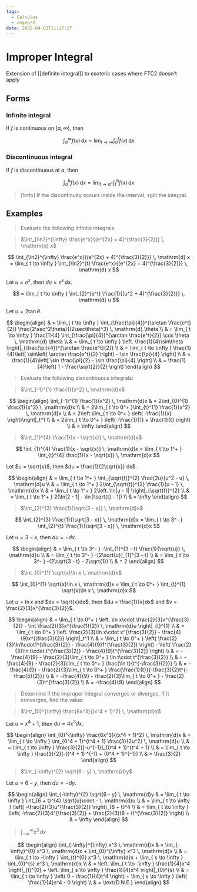 ```yaml
---
tags:
  - Calculus
  - cegep/2
date: 2025-04-03T11:17:27
---
```


# Improper Integral

Extension of [[definite integral]] to esoteric cases where FTC2 doesn't apply

## Forms

### Infinite integral

If $f$ is continuous on $[a, \infty)$, then

$$
\int_{a}^{\infty} f(x) \, \mathrm{d}x = \lim_{ t \to \infty } \int_{a}^{t} f(x) \, \mathrm{d}x
$$

### Discontinuous integral

If $f$ is discontinuous at $a$, then

$$
\int_{a}^{b} f(x) \, \mathrm{d}x = \lim_{ t \to a^+ } \int_{t}^{b} f(x) \, \mathrm{d}x
$$

> [!info] If the discontinuity occurs inside the interval, split the integral.

## Examples

> Evaluate the following infinite integrals:

> $\int_{\ln2}^{\infty} \frac{e^x}{(e^{2x} + 4)^{\frac{3}{2}}} \, \mathrm{d} x$

$$
\int_{\ln2}^{\infty} \frac{e^x}{(e^{2x} + 4)^{\frac{3}{2}}} \, \mathrm{d} x = \lim_{ t \to \infty } \int_{\ln2}^{t} \frac{e^x}{(e^{2x} + 4)^{\frac{3}{2}}} \, \mathrm{d} x
$$

Let $u = e^x$, then $du = e^x \, dx$.

$$
= \lim_{ t \to \infty } \int_{2}^{e^t} \frac{1}{(u^2 + 4)^{\frac{3}{2}}} \, \mathrm{d} u
$$

Let $u = 2\tan \theta$.

$$
\begin{align}
 & = \lim_{ t \to \infty } \int_{\frac{\pi}{4}}^{\arctan \frac{e^t}{2}} \frac{2\sec^2\theta}{(2\sec\theta)^3} \, \mathrm{d} \theta \\
 & = \lim_{ t \to \infty } \frac{1}{4} \int_{\frac{\pi}{4}}^{\arctan \frac{e^t}{2}} \cos \theta \, \mathrm{d} \theta \\
 & = \lim_{ t \to \infty } \left. \frac{1}{4}\sin\theta \right|_{\frac{\pi}{4}}^{\arctan \frac{e^t}{2}} \\
 & = \lim_{ t \to \infty } \frac{1}{4}\left[ \sin\left( \arctan \frac{e^t}{2} \right) - \sin \frac{\pi}{4} \right] \\
 & = \frac{1}{4}\left[ \sin \frac{\pi}{2} - \sin \frac{\pi}{4} \right] \\
 & = \frac{1}{4}\left( 1 - \frac{\sqrt{2}}{2} \right)
\end{align}
$$

> Evaluate the following discontinuous integrals:

> $\int_{-1}^{1} \frac{1}{x^2} \, \mathrm{d}x$

$$
\begin{align}
\int_{-1}^{1} \frac{1}{x^2} \, \mathrm{d}x & = 2\int_{0}^{1} \frac{1}{x^2} \, \mathrm{d}x \\
 & = 2\lim_{ t \to 0^+ }\int_{t}^{1} \frac{1}{x^2} \, \mathrm{d}x \\
 & = 2\left.\lim_{ t \to 0^+ } \left( -\frac{1}{x} \right)\right|_t^1 \\
 & = 2\lim_{ t \to 0^+ } \left( -\frac{1}{1} + \frac{1}{t} \right) \\
 & = \infty
\end{align}
$$

> $\int_{1}^{4} \frac{1}{x - \sqrt{x}} \, \mathrm{d}x$

$$
\int_{1}^{4} \frac{1}{x - \sqrt{x}} \, \mathrm{d}x = \lim_{ t \to 1^+ } \int_{t}^{4} \frac{1}{x - \sqrt{x}} \, \mathrm{d}x
$$

Let $u = \sqrt{x}$, then $du = \frac{1}{2\sqrt{x}} dx$.

$$
\begin{align}
 & = \lim_{ t \to 1^+ } \int_{\sqrt{t}}^{2} \frac{2u}{u^2 - u} \, \mathrm{d}u \\
 & = \lim_{ t \to 1^+ } 2\int_{\sqrt{t}}^{2} \frac{1}{u - 1} \, \mathrm{d}x \\
 & = \lim_{ t \to 1^+ } 2\left. \ln|u - 1| \right|_{\sqrt{t}}^{2} \\
 & = \lim_{ t \to 1^+ } 2(\ln|2 - 1| - \ln |\sqrt{t} - 1|) \\
 & = \infty
\end{align}
$$

> $\int_{2}^{3} \frac{1}{\sqrt{3 - x}} \, \mathrm{d}x$

$$
\int_{2}^{3} \frac{1}{\sqrt{3 - x}} \, \mathrm{d}x = \lim_{ t \to 3^- } \int_{2}^{t} \frac{1}{\sqrt{3 - x}} \, \mathrm{d}x
$$

Let $u = 3 - x$, then $du = -dx$.

$$
\begin{align}
 & = \lim_{ t \to 3^- } -\int_{1}^{3 - t} \frac{1}{\sqrt{u}} \, \mathrm{d}u \\
 & = \lim_{ t \to 3^- } -[2\sqrt{u}]_{1}^{3 - t} \\
 & = \lim_{ t \to 3^- } -(2\sqrt{3 - t} - 2\sqrt{1}) \\
 & = 2
\end{align}
$$

> $\int_{0}^{1} \sqrt{x}\ln x \, \mathrm{d}x$

$$
\int_{0}^{1} \sqrt{x}\ln x \, \mathrm{d}x = \lim_{ t \to 0^+ } \int_{t}^{1} \sqrt{x}\ln x \, \mathrm{d}x
$$

Let $u = \ln x$ and $dv = \sqrt{x}dx$,
then $du = \frac{1}{x}dx$ and $v = \frac{2}{3}x^{\frac{3}{2}}$.

$$
\begin{align}
 & = \lim_{ t \to 0^+ } \left. \ln x\cdot \frac{2}{3}x^{\frac{3}{2}} - \int \frac{2}{3}x^{\frac{1}{2}} \, \mathrm{d}u \right|_{t}^{1} \\
 & = \lim_{ t \to 0^+ } \left. \frac{2}{3}\ln x\cdot x^{\frac{3}{2}} - \frac{4}{9}x^{\frac{3}{2}} \right|_t^1 \\
 & = \lim_{ t \to 0^+ } \left( \frac{2}{3}\ln1\cdot1^{\frac{3}{2}} - \frac{4}{9}1^{\frac{3}{2}} \right) - \left( \frac{2}{3}\ln t\cdot t^{\frac{3}{2}} - \frac{4}{9}t^{\frac{3}{2}} \right) \\
 & = -\frac{4}{9} - \frac{2}{3}\lim_{ t \to 0^+ } \ln t\cdot t^{\frac{3}{2}} \\
 & = -\frac{4}{9} - \frac{2}{3}\lim_{ t \to 0^+ } \frac{\ln t}{t^{-\frac{3}{2}}} \\
 & = -\frac{4}{9} - \frac{2}{3}\lim_{ t \to 0^+ } \frac{\frac{1}{t}}{-\frac{3}{2}t^{-\frac{5}{2}}} \\
 & = -\frac{4}{9} - \frac{2}{3}\lim_{ t \to 0^+ } - \frac{2}{3}t^{\frac{3}{2}} \\
 & = -\frac{4}{9}
\end{align}
$$

> Determine if the improper integral converges or diverges. If it converges, find the value:

> $\int_{0}^{\infty} \frac{6x^3}{(x^4 + 1)^2} \, \mathrm{d}x$

Let $u = x^4 + 1$, then $du = 4x^3dx$.

$$
\begin{align}
\int_{0}^{\infty} \frac{6x^3}{(x^4 + 1)^2} \, \mathrm{d}x & = \lim_{ t \to \infty } \int_{0^4 + 1}^{t^4 + 1} \frac{3}{2u^2} \, \mathrm{d}u \\
 & = \lim_{ t \to \infty } \frac{3}{2}[-u^{-1}]_{0^4 + 1}^{t^4 + 1} \\
 & = \lim_{ t \to \infty } \frac{3}{2}(-(t^4 + 1) ^{-1} + (0^4 + 1)^{-1}) \\
 & = \frac{3}{2}
\end{align}
$$

> $\int_{-\infty}^{2} \sqrt{6 - y} \, \mathrm{d}y$

Let $u = 6 - y$, then $du = -dy$.

$$
\begin{align}
\int_{-\infty}^{2} \sqrt{6 - y} \, \mathrm{d}y & = \lim_{ t \to \infty } \int_{6 + t}^{4} \sqrt{u}\cdot - \, \mathrm{d}u \\
 & = \lim_{ t \to \infty } \left[ -\frac{2}{3}u^{\frac{3}{2}} \right]_{6 + t}^4 \\
 & = \lim_{ t \to \infty } \left( -\frac{2}{3}4^{\frac{3}{2}} + \frac{2}{3}(6 + t)^{\frac{3}{2}} \right) \\
 & = \infty
\end{align}
$$

> $\int_{-\infty}^{\infty} x^3 \, \mathrm{d}x$

$$
\begin{align}
\int_{-\infty}^{\infty} x^3 \, \mathrm{d}x & = \int_{-\infty}^{0} x^3 \, \mathrm{d}x + \int_{0}^{\infty} x^3 \, \mathrm{d}x \\
 & = \lim_{ t \to -\infty } \int_{t}^{0} x^3 \, \mathrm{d}x + \lim_{ s \to \infty } \int_{0}^{s} x^3 \, \mathrm{d}x \\
 & = \left. \lim_{ t \to -\infty } \frac{1}{4}x^4 \right|_{t}^{0} + \left. \lim_{ s \to \infty } \frac{1}{4}x^4 \right|_{0}^{s} \\
 & = \lim_{ t \to \infty } \left( 0 - \frac{1}{4}t^4 \right) + \lim_{ s \to \infty } \left( \frac{1}{4}s^4 - 0 \right) \\
 & = \text{D.N.E.}
\end{align}
$$
